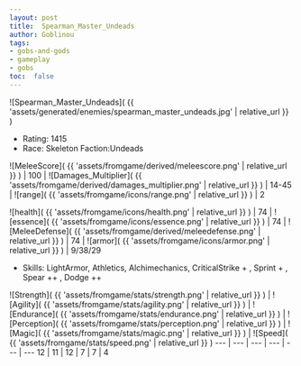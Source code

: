 ```yaml
---
layout: post
title:  Spearman_Master_Undeads
author: Goblinou
tags:
- gobs-and-gods
- gameplay
- gobs
toc:  false
---
```


![Spearman_Master_Undeads]( {{ 'assets/generated/enemies/spearman_master_undeads.jpg' | relative_url }} )
- Rating: 1415
- Race: Skeleton  Faction:Undeads

![MeleeScore]( {{ 'assets/fromgame/derived/meleescore.png' | relative_url }} ) | 100 | ![Damages_Multiplier]( {{ 'assets/fromgame/derived/damages_multiplier.png' | relative_url }} ) | 14-45 | ![range]( {{ 'assets/fromgame/icons/range.png' | relative_url }} ) | 2


![health]( {{ 'assets/fromgame/icons/health.png' | relative_url }} ) | 74 | ![essence]( {{ 'assets/fromgame/icons/essence.png' | relative_url }} ) | 74 | ![MeleeDefense]( {{ 'assets/fromgame/derived/meleedefense.png' | relative_url }} ) | 74 | ![armor]( {{ 'assets/fromgame/icons/armor.png' | relative_url }} ) | 9/38/29

* Skills: LightArmor, Athletics, Alchimechanics, CriticalStrike + , Sprint + , Spear ++ , Dodge ++ 

![Strength]( {{ 'assets/fromgame/stats/strength.png' | relative_url }} ) | ![Agility]( {{ 'assets/fromgame/stats/agility.png' | relative_url }} ) | ![Endurance]( {{ 'assets/fromgame/stats/endurance.png' | relative_url }} ) | ![Perception]( {{ 'assets/fromgame/stats/perception.png' | relative_url }} ) | ![Magic]( {{ 'assets/fromgame/stats/magic.png' | relative_url }} ) | ![Speed]( {{ 'assets/fromgame/stats/speed.png' | relative_url }} )
--- | --- | --- | --- | --- | ---
12 | 11 | 12 | 7 | 7 | 4
